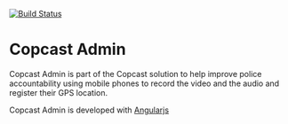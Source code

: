 [![Build Status](https://travis-ci.org/igarape/copcast-admin.svg?branch=master)](https://travis-ci.org/igarape/copcast-admin)
# Copcast Admin

Copcast Admin is part of the Copcast solution to help improve police accountability using mobile phones to record the video and the audio and register their GPS location.

Copcast Admin is developed with [Angularjs](https://angularjs.org)
